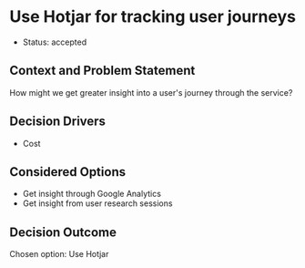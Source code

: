 # Use Hotjar for tracking user journeys

* Status: accepted

## Context and Problem Statement

How might we get greater insight into a user's journey through the service?

## Decision Drivers

- Cost

## Considered Options

- Get insight through Google Analytics
- Get insight from user research sessions

## Decision Outcome

Chosen option: Use Hotjar
